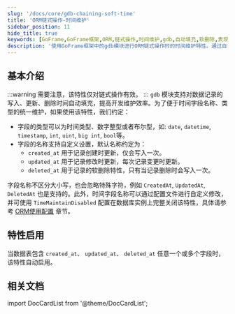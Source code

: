 ```yaml
---
slug: '/docs/core/gdb-chaining-soft-time'
title: 'ORM链式操作-时间维护'
sidebar_position: 11
hide_title: true
keywords: [GoFrame,GoFrame框架,ORM,链式操作,时间维护,gdb,自动填充,软删除,表现层,数据操作]
description: '使用GoFrame框架中的gdb模块进行ORM链式操作时的时间维护特性。通过自动填充创建、更新和删除时间，有效提高了开发效率。文章详细讲解了如何启用这些特性以及在执行数据库操作如插入、更新和删除时的实现方式。此外，还提供了针对软删除和忽略时间维护等场景的解决方案。'
---
```


## 基本介绍
:::warning
需要注意，该特性仅对链式操作有效。
:::
`gdb` 模块支持对数据记录的写入、更新、删除时间自动填充，提高开发维护效率。为了便于时间字段名称、类型的统一维护，如果使用该特性，我们约定：

- 字段的类型可以为时间类型、数字整型或者布尔型，如: `date`, `datetime`, `timestamp`, `int`, `uint`, `big int`, `bool`等。
- 字段的名称支持自定义设置，默认名称约定为：
  - `created_at` 用于记录创建时更新，仅会写入一次。
  - `updated_at` 用于记录修改时更新，每次记录变更时更新。
  - `deleted_at` 用于记录的软删除特性，只有当记录删除时会写入一次。

字段名称不区分大小写，也会忽略特殊字符，例如 `CreatedAt`, `UpdatedAt`, `DeletedAt` 也是支持的。此外，时间字段名称可以通过配置文件进行自定义修改，并可使用 `TimeMaintainDisabled` 配置在数据库实例上完整关闭该特性，具体请参考 [ORM使用配置](../ORM使用配置/ORM使用配置.md) 章节。

## 特性启用

当数据表包含 `created_at`、 `updated_at`、 `deleted_at` 任意一个或多个字段时，该特性自动启用。

## 相关文档

import DocCardList from '@theme/DocCardList';

<DocCardList />
